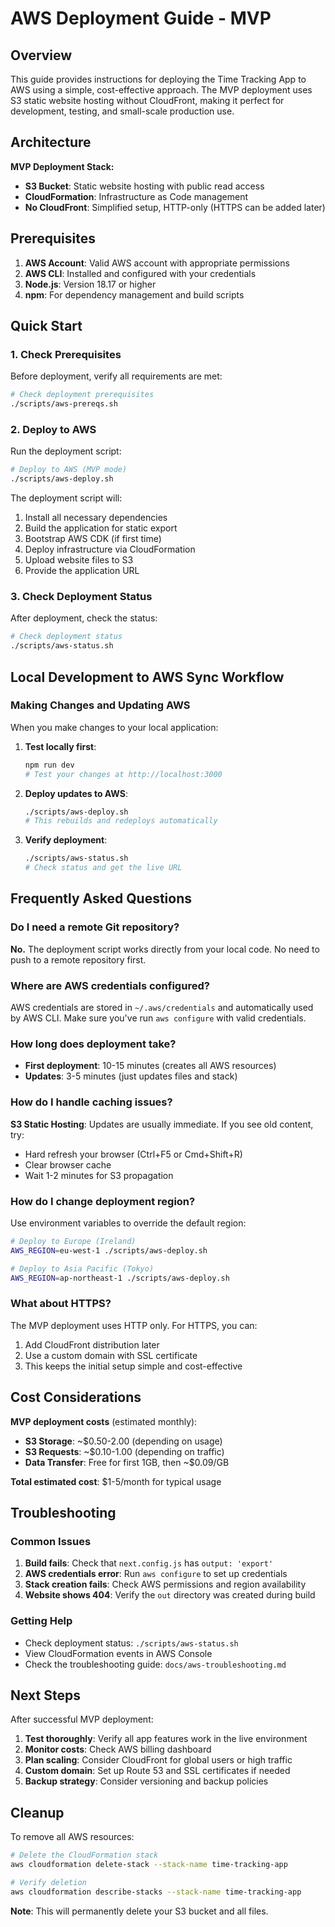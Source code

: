 # AWS Deployment Guide - MVP

## Overview

This guide provides instructions for deploying the Time Tracking App to AWS using a simple, cost-effective approach. The MVP deployment uses S3 static website hosting without CloudFront, making it perfect for development, testing, and small-scale production use.

## Architecture

**MVP Deployment Stack:**
- **S3 Bucket**: Static website hosting with public read access
- **CloudFormation**: Infrastructure as Code management
- **No CloudFront**: Simplified setup, HTTP-only (HTTPS can be added later)

## Prerequisites

1. **AWS Account**: Valid AWS account with appropriate permissions
2. **AWS CLI**: Installed and configured with your credentials
3. **Node.js**: Version 18.17 or higher
4. **npm**: For dependency management and build scripts

## Quick Start

### 1. Check Prerequisites

Before deployment, verify all requirements are met:

```bash
# Check deployment prerequisites
./scripts/aws-prereqs.sh
```

### 2. Deploy to AWS

Run the deployment script:

```bash
# Deploy to AWS (MVP mode)
./scripts/aws-deploy.sh
```

The deployment script will:
1. Install all necessary dependencies
2. Build the application for static export
3. Bootstrap AWS CDK (if first time)
4. Deploy infrastructure via CloudFormation
5. Upload website files to S3
6. Provide the application URL

### 3. Check Deployment Status

After deployment, check the status:

```bash
# Check deployment status
./scripts/aws-status.sh
```

## Local Development to AWS Sync Workflow

### Making Changes and Updating AWS

When you make changes to your local application:

1. **Test locally first**:
   ```bash
   npm run dev
   # Test your changes at http://localhost:3000
   ```

2. **Deploy updates to AWS**:
   ```bash
   ./scripts/aws-deploy.sh
   # This rebuilds and redeploys automatically
   ```

3. **Verify deployment**:
   ```bash
   ./scripts/aws-status.sh
   # Check status and get the live URL
   ```

## Frequently Asked Questions

### Do I need a remote Git repository?

**No.** The deployment script works directly from your local code. No need to push to a remote repository first.

### Where are AWS credentials configured?

AWS credentials are stored in `~/.aws/credentials` and automatically used by AWS CLI. Make sure you've run `aws configure` with valid credentials.

### How long does deployment take?

- **First deployment**: 10-15 minutes (creates all AWS resources)
- **Updates**: 3-5 minutes (just updates files and stack)

### How do I handle caching issues?

**S3 Static Hosting**: Updates are usually immediate. If you see old content, try:
- Hard refresh your browser (Ctrl+F5 or Cmd+Shift+R)
- Clear browser cache
- Wait 1-2 minutes for S3 propagation

### How do I change deployment region?

Use environment variables to override the default region:

```bash
# Deploy to Europe (Ireland)
AWS_REGION=eu-west-1 ./scripts/aws-deploy.sh

# Deploy to Asia Pacific (Tokyo)
AWS_REGION=ap-northeast-1 ./scripts/aws-deploy.sh
```

### What about HTTPS?

The MVP deployment uses HTTP only. For HTTPS, you can:
1. Add CloudFront distribution later
2. Use a custom domain with SSL certificate
3. This keeps the initial setup simple and cost-effective

## Cost Considerations

**MVP deployment costs** (estimated monthly):
- **S3 Storage**: ~$0.50-2.00 (depending on usage)
- **S3 Requests**: ~$0.10-1.00 (depending on traffic)
- **Data Transfer**: Free for first 1GB, then ~$0.09/GB

**Total estimated cost**: $1-5/month for typical usage

## Troubleshooting

### Common Issues

1. **Build fails**: Check that `next.config.js` has `output: 'export'`
2. **AWS credentials error**: Run `aws configure` to set up credentials
3. **Stack creation fails**: Check AWS permissions and region availability
4. **Website shows 404**: Verify the `out` directory was created during build

### Getting Help

- Check deployment status: `./scripts/aws-status.sh`
- View CloudFormation events in AWS Console
- Check the troubleshooting guide: `docs/aws-troubleshooting.md`

## Next Steps

After successful MVP deployment:

1. **Test thoroughly**: Verify all app features work in the live environment
2. **Monitor costs**: Check AWS billing dashboard
3. **Plan scaling**: Consider CloudFront for global users or high traffic
4. **Custom domain**: Set up Route 53 and SSL certificates if needed
5. **Backup strategy**: Consider versioning and backup policies

## Cleanup

To remove all AWS resources:

```bash
# Delete the CloudFormation stack
aws cloudformation delete-stack --stack-name time-tracking-app

# Verify deletion
aws cloudformation describe-stacks --stack-name time-tracking-app
```

**Note**: This will permanently delete your S3 bucket and all files.
